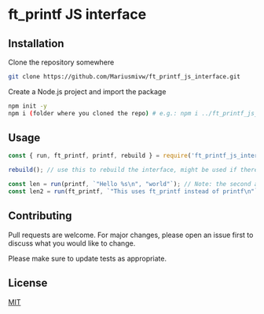 # ft_printf JS interface

## Installation

Clone the repository somewhere
```bash
git clone https://github.com/Mariusmivw/ft_printf_js_interface.git
```
Create a Node.js project and import the package
```bash
npm init -y
npm i (folder where you cloned the repo) # e.g.: npm i ../ft_printf_js_interface
```

## Usage

```js
const { run, ft_printf, printf, rebuild } = require('ft_printf_js_interface');

rebuild(); // use this to rebuild the interface, might be used if there are changes in your ft_printf. Possible options: same as options for execSync (https://nodejs.org/api/child_process.html#child_process_child_process_execsync_command_options)

const len = run(printf, `"Hello %s\n", "world"`); // Note: the second argument is like you'd write it in C
const len2 = run(ft_printf, `"This uses ft_printf instead of printf\n"`);
```

## Contributing
Pull requests are welcome. For major changes, please open an issue first to discuss what you would like to change.

Please make sure to update tests as appropriate.

## License
[MIT](https://choosealicense.com/licenses/mit/)